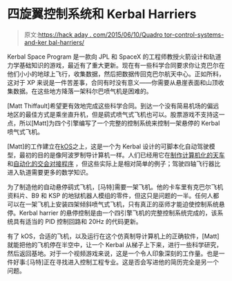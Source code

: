 # 四旋翼控制系统和 Kerbal Harriers

> 原文:[https://hack aday . com/2015/06/10/Quadro tor-control-systems-and-ker bal-harriers/](https://hackaday.com/2015/06/10/quadrotor-control-systems-and-kerbal-harriers/)

Kerbal Space Program 是一款向 JPL 和 SpaceX 的工程师教授火箭设计和轨道力学基础知识的游戏，最近有了重大更新。现在有一些科学合同要求你让克巴尔在他们小小的地球上飞行，收集数据，然后把数据传回克巴尔航天中心。正如所料，这对于 XP 来说是一件苦差事，合同有时没有意义——你需要从悬崖表面和山顶收集数据。在这些地方降落一架科尔巴喷气机是困难的。

[Matt Thiffault]希望更有效地完成这些科学合同。到达一个没有简易机场的偏远地区的最佳方式是乘坐直升机，但是鹞式喷气式飞机也可以。股票游戏不支持这一点，所以[Matt]为四个引擎编写了一个完整的控制系统来控制一架悬停的 Kerbal 喷气式飞机。

[Matt]的工作建立在[kOS](http://forum.kerbalspaceprogram.com/threads/68089-1-0-kOS-Scriptable-Autopilot-System-v0-17-2-2015-4-28)之上，这是一个为 Kerbal 设计的可脚本化自动驾驶模型，最初的目的是像阿波罗制导计算机一样。人们已经用它在[制作计算机化的天车](https://www.youtube.com/watch?v=Ww0WAFG_hYU)和[自动化的交会对接程序](https://www.youtube.com/watch?v=Hh4UiTQ2VxQ) ，但这些实际上是相对简单的例子；驾驶四轴飞行器比进入轨道需要更多的数学知识。

为了制造他的自动悬停鹞式飞机，[马特]需要一架飞机。他的卡车里有克巴尔飞机资料片、B9 和 KSP 的地狱机器人模组的零件，但这只是问题的一半。任何人都可以在一架飞机上安装四架倾斜喷气式飞机，只有真正的巫师才能迫使控制系统悬停。Kerbal harrier 的悬停控制是由一个四引擎飞机的完整控制系统完成的，该系统具有适当的 PID 控制回路和 20Hz 的代码更新。

有了 kOS，合适的飞机，以及运行在这个仿真制导计算机上的正确软件，[Matt]就能把他的飞机停在半空中，让一个 Kerbal 从梯子上下来，进行一些科学研究，然后返回基地。对于一个视频游戏来说，这是一个令人印象深刻的工作量。也是一件好事:[马特]正在寻找进入控制工程专业。这是否会写进他的简历完全是另一个问题。